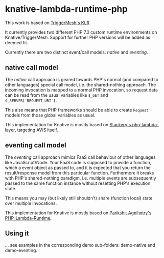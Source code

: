 # knative-lambda-runtime-php

This work is based on [TriggerMesh's KLR](https://github.com/triggermesh/knative-lambda-runtime).

It currently provides two different PHP 7.3 custom runtime environments on Knative/TriggerMesh.
Support for further PHP versions will be added as deemed fit.

Currently there are two distinct event/call models: *native* and *eventing*.

## native call model

The *native* call approach is geared towards PHP's normal (and compared to other languages)
special call model, i.e. the shared-nothing approach. The incoming invocation is mapped to
a normal PHP invocation, so request data can be read from the usual variables like `$_GET`
and `$_SERVER['REQUEST_URI']`.

This also means that PHP frameworks should be able to create `Request` models from those
global variables as usual.

This implementation for Knative is mostly based on
[Stackery's php-lambda-layer](https://github.com/stackery/php-lambda-layer), targeting AWS itself.

## eventing call model

The *eventing* call approach mimics FaaS call behaviour of other languages like
JavaScript/Node. Your FaaS code is supposed to provide a function, which a event object
as passed to, and it is expected that you return the result/response model from this
particular function. Furthermore it breaks with PHP's shared-nothing paradigm, i.e.
multiple events are subsequently passed to the same function instance without resetting
PHP's execution state.

This means you may (but likely still shouldn't) share (function local) state over
multiple invocations.

This implementation for Knative is mostly based on
[Parikshit Agnihotry's PHP-Lambda-Runtime](https://github.com/pagnihotry/PHP-Lambda-Runtime/).

## Using it

... see examples in the corresponding demo sub-folders: demo-native and demo-eventing.
